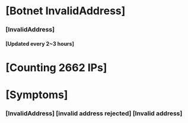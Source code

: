 # [Botnet InvalidAddress]
### [InvalidAddress]
#### [Updated every 2~3 hours]

# [Counting 2662 IPs]

# [Symptoms] 

###   [InvalidAddress] [invalid address rejected] [Invalid address]
